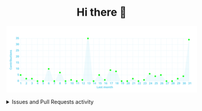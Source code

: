 <div align="center">
	<h1>Hi there 👋</h1>
	<!-- <img alt="Hi there 👋" src="https://readme-typing-svg.herokuapp.com?color=%23FFFFFF&size=30&center=true&vCenter=true&lines=Hi+there+%F0%9F%91%8B"> -->
	<!-- [![Typing SVG](https://readme-typing-svg.herokuapp.com?color=%23FFFFFF&vCenter=true&lines=Hi+there+%F0%9F%91%8B)](https://git.io/typing-svg) -->
</div>

<!-- Activity graph -->
![](https://raw.githubusercontent.com/npanuhin/npanuhin/output/activity-graph.svg)


<details>
  <summary>Issues and Pull Requests activity</summary>

  <!--START_SECTION:activity-->
1. ❗️ Opened issue [#603](https://github.com/evaristocuesta/evaristocuesta/issues/603) in [evaristocuesta/evaristocuesta](https://github.com/evaristocuesta/evaristocuesta)
2. ❗️ Opened issue [#602](https://github.com/evaristocuesta/evaristocuesta/issues/602) in [evaristocuesta/evaristocuesta](https://github.com/evaristocuesta/evaristocuesta)
3. ❗️ Opened issue [#601](https://github.com/evaristocuesta/evaristocuesta/issues/601) in [evaristocuesta/evaristocuesta](https://github.com/evaristocuesta/evaristocuesta)
4. ❗️ Opened issue [#1](https://github.com/zhengchun/bingwallpaper/issues/1) in [zhengchun/bingwallpaper](https://github.com/zhengchun/bingwallpaper)
5. ❗️ Opened issue [#594](https://github.com/evaristocuesta/evaristocuesta/issues/594) in [evaristocuesta/evaristocuesta](https://github.com/evaristocuesta/evaristocuesta)
  <!--END_SECTION:activity-->

</details>


<!-- https://github-readme-stats.vercel.app/api/pin/?username=npanuhin&repo=BIOCAD&theme=github_dark&bg_color=transparent -->

<!--
**npanuhin/npanuhin** is a ✨ _special_ ✨ repository because its `README.md` (this file) appears on your GitHub profile.

Here are some ideas to get you started:

- 🔭 I’m currently working on ...
- 🌱 I’m currently learning ...
- 👯 I’m looking to collaborate on ...
- 🤔 I’m looking for help with ...
- 💬 Ask me about ...
- 📫 How to reach me: ...
- 😄 Pronouns: ...
- ⚡ Fun fact: ...
-->
